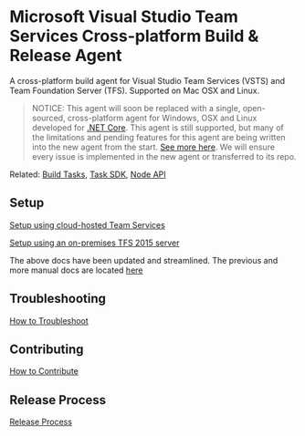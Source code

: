 # Microsoft Visual Studio Team Services  Cross-platform Build & Release Agent

A cross-platform build agent for Visual Studio Team Services (VSTS) and Team Foundation Server (TFS).  Supported on Mac OSX and Linux.

> NOTICE: This agent will soon be replaced with a single, open-sourced, cross-platform agent for Windows, OSX and Linux developed for [.NET Core](https://dotnet.github.io/).  This agent is still supported, but many of the limitations and pending features for this agent are being written into the new agent from the start.  [See more here](https://github.com/Microsoft/vsts-agent/blob/master/README.md).  We will ensure every issue is implemented in the new agent or transferred to its repo.

Related: [Build Tasks](https://github.com/Microsoft/vso-agent-tasks), [Task SDK](https://github.com/Microsoft/vsts-task-lib), [Node API](https://github.com/Microsoft/vso-node-api)

## Setup

[Setup using cloud-hosted Team Services](docs/vsts.md)

[Setup using an on-premises TFS 2015 server](docs/onprem.md)

The above docs have been updated and streamlined.  The previous and more manual docs are located [here](docs/old.md)

## Troubleshooting

[How to Troubleshoot](docs/troubleshooting.md)

## Contributing

[How to Contribute](docs/contribute.md)

## Release Process

[Release Process](docs/releases.md)
